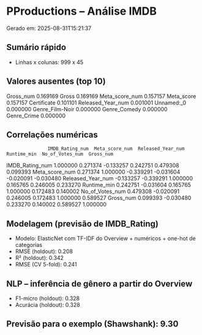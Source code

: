 # PProductions – Análise IMDB

Gerado em: 2025-08-31T15:21:37

## Sumário rápido

- Linhas x colunas: 999 x 45

## Valores ausentes (top 10)

Gross_num            0.169169
Gross                0.169169
Meta_score_num       0.157157
Meta_score           0.157157
Certificate          0.101101
Released_Year_num    0.001001
Unnamed:_0           0.000000
Genre_Film-Noir      0.000000
Genre_Comedy         0.000000
Genre_Crime          0.000000


## Correlações numéricas

                   IMDB_Rating_num  Meta_score_num  Released_Year_num  Runtime_min  No_of_Votes_num  Gross_num
IMDB_Rating_num           1.000000        0.271374          -0.133257     0.242751         0.479308   0.099393
Meta_score_num            0.271374        1.000000          -0.339291    -0.031604        -0.020091  -0.030480
Released_Year_num        -0.133257       -0.339291           1.000000     0.165765         0.246005   0.233270
Runtime_min               0.242751       -0.031604           0.165765     1.000000         0.172483   0.140002
No_of_Votes_num           0.479308       -0.020091           0.246005     0.172483         1.000000   0.589527
Gross_num                 0.099393       -0.030480           0.233270     0.140002         0.589527   1.000000


## Modelagem (previsão de IMDB_Rating)

- Modelo: ElasticNet com TF-IDF do Overview + numéricos + one-hot de categorias
- RMSE (holdout): 0.208
- R² (holdout): 0.342
- RMSE (CV 5-fold): 0.241

## NLP – inferência de gênero a partir do Overview

- F1-micro (holdout): 0.328
- Acurácia (holdout): 0.328


## Previsão para o exemplo (Shawshank): **9.30**
